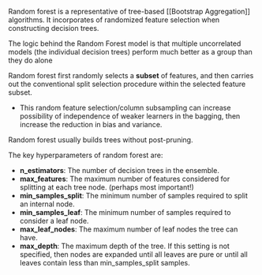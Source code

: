 Random forest is a representative of tree-based [[Bootstrap Aggregation]] algorithms. It incorporates of randomized feature selection when constructing decision trees. 

The logic behind the Random Forest model is that multiple uncorrelated models (the individual decision trees) perform much better as a group than they do alone

Random forest first randomly selects a **subset** of features, and then carries out the conventional split selection procedure within the selected feature subset. 
- This random feature selection/column subsampling can increase possibility of independence of weaker learners in the bagging, then increase the reduction in bias and variance.

Random forest usually builds trees without post-pruning.

The key hyperparameters of random forest are:
- **n_estimators**: The number of decision trees in the ensemble.
- **max_features**: The maximum number of features considered for splitting at each tree node. (perhaps most important!)
- **min_samples_split**: The minimum number of samples required to split an internal node.
- **min_samples_leaf**: The minimum number of samples required to consider a leaf node.
- **max_leaf_nodes**: The maximum number of leaf nodes the tree can have.
- **max_depth**: The maximum depth of the tree. If this setting is not specified, then nodes are expanded until all leaves are pure or until all leaves contain less than min_samples_split samples.